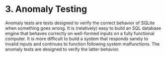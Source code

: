 # 3\. Anomaly Testing


Anomaly tests are tests designed to verify the correct behavior
of SQLite when something goes wrong. It is (relatively) easy to build
an SQL database engine that behaves correctly on well\-formed inputs
on a fully functional computer. It is more difficult to build a system
that responds sanely to invalid inputs and continues to function following
system malfunctions. The anomaly tests are designed to verify the latter
behavior.



